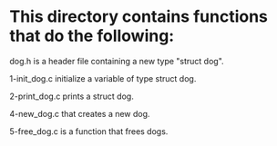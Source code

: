 # This directory contains functions that do the following:

dog.h is a header file containing a new type "struct dog".

1-init_dog.c  initialize a variable of type struct dog.

 2-print_dog.c prints a struct dog.

4-new_dog.c  that creates a new dog.

5-free_dog.c is a function that frees dogs.
